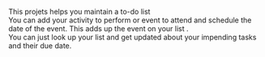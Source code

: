 This projets helps you maintain a to-do list
<br>
You can add your activity to perform or event to attend and schedule the date of the event.
This adds up the event on your list .
<br>
You can just look up your list and get updated about your impending tasks and their due date.
